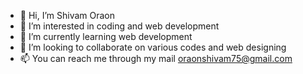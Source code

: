 - 👋 Hi, I’m Shivam Oraon
- 👀 I’m interested in coding and web development
- 🌱 I’m currently learning web development
- 💞️ I’m looking to collaborate on various codes and web designing
- 📫 You can reach me through my mail oraonshivam75@gmail.com

<!---
oraonshivam21/oraonshivam21 is a ✨ special ✨ repository because its `README.md` (this file) appears on your GitHub profile.
You can click the Preview link to take a look at your changes.
--->
